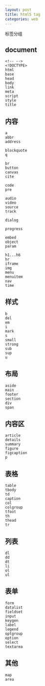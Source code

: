 ```yaml
---
layout: post
title: html5 tag
categories: web
---
```


标签分组


## document

```
<!-- -->
<!DOCTYPE>
html
base
head
body
link
meta
script
style
title
```


## 内容

```
a
abbr
address

blockquote
q

br
button
canvas
cite

code
pre

audio
video
source
track

dialog

progress

embed
object
param

h1...h6
hr
iframe
img
menu
menuitem
nav
time
```


## 样式

```
b
del
em
i
mark
s
small
strong
sub
sup
u
```


## 布局

```
aside
main
footer
section
div
span
```


## 内容区

```
article
details
summary
figure
figcaption
p
```


## 表格

```
table
tbody
td
caption
col
colgroup
tfoot
th
thead
tr
```


## 列表

```
dl
dd
dt
li
ol
ul
```


## 表单

```
form
datalist
fieldset
input
keygen
label
legend
optgroup
option
select
textarea
```

## 其他

```
map
area
```


